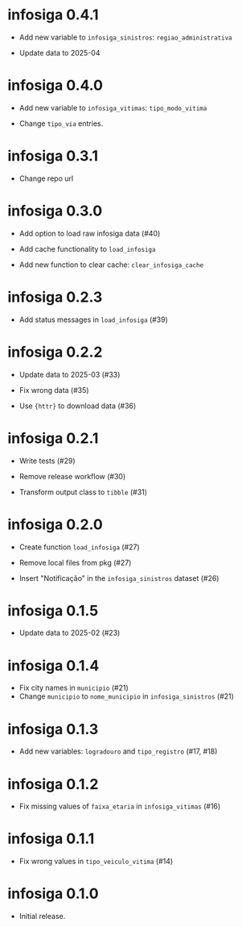 # infosiga 0.4.1

* Add new variable to `infosiga_sinistros`: `regiao_administrativa`

* Update data to 2025-04

# infosiga 0.4.0

* Add new variable to `infosiga_vitimas`: `tipo_modo_vitima`

* Change `tipo_via` entries.

# infosiga 0.3.1

* Change repo url

# infosiga 0.3.0

* Add option to load raw infosiga data (#40)

* Add cache functionality to `load_infosiga`

* Add new function to clear cache: `clear_infosiga_cache` 

# infosiga 0.2.3

* Add status messages in `load_infosiga` (#39)

# infosiga 0.2.2

* Update data to 2025-03 (#33)

* Fix wrong data (#35)

* Use `{httr}` to download data (#36)

# infosiga 0.2.1

* Write tests (#29)

* Remove release workflow (#30)

* Transform output class to `tibble` (#31)

# infosiga 0.2.0

* Create function `load_infosiga` (#27)

* Remove local files from pkg (#27)

* Insert "Notificação" in the `infosiga_sinistros` dataset (#26)

# infosiga 0.1.5

* Update data to 2025-02 (#23)

# infosiga 0.1.4

* Fix city names in `municipio` (#21)
* Change `municipio` to `nome_municipio` in `infosiga_sinistros` (#21)

# infosiga 0.1.3

* Add new variables: `logradouro` and `tipo_registro` (#17, #18)

# infosiga 0.1.2

* Fix missing values of `faixa_etaria` in `infosiga_vitimas` (#16)

# infosiga 0.1.1

* Fix wrong values in `tipo_veiculo_vitima` (#14)

# infosiga 0.1.0

* Initial release.
